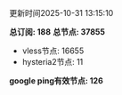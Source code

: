 更新时间2025-10-31 13:15:10

**总订阅: 188**
**总节点: 37855**
- vless节点: 16655
- hysteria2节点: 11

**google ping有效节点: 126**
